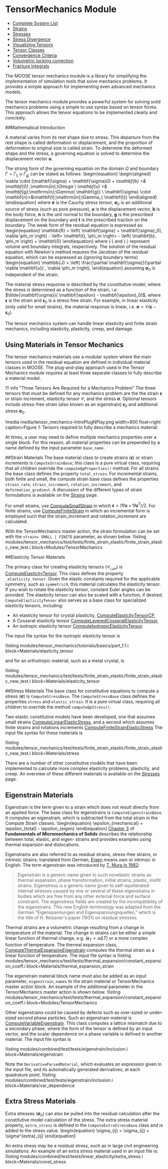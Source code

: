 # TensorMechanics Module

* [Complete System List](tensor_mechanics/systems.md)
* [Strains](tensor_mechanics/Strains.md)
* [Stresses](tensor_mechanics/Stresses.md)
* [Stress Divergence](tensor_mechanics/StressDivergence.md)
* [Visualizing Tensors](tensor_mechanics/VisualizingTensors.md)
* [Tensor Classes](tensor_mechanics/TensorClasses.md)
* [Convergence Criteria](tensor_mechanics/Convergence.md)
* [Volumetric locking correction](tensor_mechanics/VolumetricLocking.md)
* [Fracture Integrals](tensor_mechanics/FractureIntegrals.md)

The MOOSE tensor mechanics module is a library for simplifying the implementation of simulation tools that solve mechanics problems. It provides a simple approach for implementing even advanced mechanics models.

The tensor mechanics module provides a powerful system for solving solid mechanics problems using a simple to use syntax based on tensor forms. This approach allows the tensor equations to be implemented clearly and concisely.

##Mathematical Introduction

A material varies from its rest shape due to stress. This departure from the rest shape is called deformation or displacement, and the proportion of deformation to original size is called strain. To determine the deformed shape and the stress, a governing equation is solved to determine the displacement vector $\mathbf{u}$.

The strong form of the governing equation on the domain $\Omega$ and boundary $\Gamma=\Gamma_{\mathit{t_i}}\cup\Gamma_{\mathit{g_i}}$
can be stated as follows:
\begin{equation}
\begin{aligned}
\nabla \cdot (\mathbf{\sigma} + \mathbf{\sigma}_0) + \mathbf{b} =& \mathbf{0} \;\mathrm{in}\;\Omega \\
\mathbf{u} =& \mathbf{g}\;\mathrm{in}\;\Gamma_{ \mathbf{g}} \\
\mathbf{\sigma} \cdot \mathbf{n}=&\mathbf{t}\;\mathrm{in}\;\Gamma_{ \mathbf{t}}
\end{aligned}
\end{equation}
where $\mathbf{\sigma}$  is the Cauchy stress tensor, $\mathbf{\sigma}_0$ is an additional source of stress (such as pore pressure), $\mathbf{u}$ is the displacement vector, $\mathbf{b}$ is the body force, $\mathbf{n}$ is the unit normal to the boundary, $\mathbf{g}$ is the prescribed displacement on the boundary and $\mathbf{t}$ is the prescribed traction on the boundary. The weak form of the residual equation is expressed as:
\begin{equation}
  \mathbb{R} = \left( \mathbf{\sigma} + \mathbf{\sigma}_0), \nabla \phi_m \right) - \left< \mathbf{t}, \phi_m \right> - \left( \mathbf{b}, \phi_m \right)  = \mathbf{0}
\end{equation}
where $(\cdot)$ and $\left< \cdot \right>$ represent volume and boundary integrals, respectively. The solution of the residual equation with Newton's method requires the Jacobian of the residual equation, which can be expressed as (ignoring boundary terms)
\begin{equation}
  \mathbb{J} = \left( \frac{\partial \mathbf{\sigma}}{\partial \nabla \mathbf{u}} , \nabla \phi_m \right),
\end{equation}
assuming $\mathbf{\sigma}_0$ is independent of the strain.

The material stress response is described by the constitutive model, where the stress is determined as a function of the strain, i.e. $\tilde{\mathbf{\sigma}}( \mathbf{\epsilon} - \mathbf{\epsilon}_0)$, where $\mathbf{\epsilon}$ is the strain and $\mathbf{\epsilon}_0$ is a stress free strain. For example, in linear elasticity (only valid for small strains), the material response is linear, i.e.
$\mathbf{\sigma} = \mathbf{\mathcal{C}}(\mathbf{\epsilon} - \mathbf{\epsilon}_0)$.

The tensor mechanics system can handle linear elasticity and finite strain mechanics, including elasticity, plasticity, creep, and damage.

## Using Materials in Tensor Mechanics

The tensor mechanics materials use a modular system where the main tensors used in the residual equation are defined in individual material classes in MOOSE. The plug-and-play approach used in the Tensor Mechanics module requires at least three separate classes to fully describe a material model.

!!! info "Three Tensors Are Required for a Mechanics Problem"
    The three tensors that must be defined for any mechanics problem are the the strain $\mathbf{\epsilon}$ or strain increment, elasticity tensor $\mathbf{\mathcal{C}}$, and the stress $\mathbf{\sigma}$. Optional tensors include stress-free strain (also known as an eigenstrain) $\mathbf{\epsilon}_0$ and additional stress $\mathbf{\sigma}_0$.

!media media/tensor_mechanics-IntroPlugNPlay.png width=800 float=right caption=Figure 1: Tensors required to fully describe a mechanics material.


At times, a user may need to define multiple mechanics properties over a single block. For this reason, all material properties can be prepended by a name defined by the input parameter `base_name`.

##Strain Materials
The base material class to create strains ($\mathbf{\epsilon}$) or strain increments is `ComputeStrainBase`; this class is a pure virtual class, requiring that all children override the `computeQpProperties()` method.
For all strains the base class defines the property `total_strain`.  For incremental strains, both finite and small, the compute strain base class defines the properties
`strain_rate`, `strain_increment`, `rotation_increment`, and `deformation_gradient`. A discussion of the different types of strain formulations is available on the [Strains](tensor_mechanics/Strains.md) page.

For small strains, use [ComputeSmallStrain](/ComputeSmallStrain.md) in which $\mathbf{\epsilon} = (\nabla \mathbf{u} + \nabla \mathbf{u}^T)/2$. For finite strains, use [ComputeFiniteStrain](/ComputeFiniteStrain.md) in which an incremental form is employed such that the strain_increment and rotation_increment are calculated.

With the TensorMechanics master action, the strain formulation can be set with the `strain= SMALL | FINITE` parameter, as shown below.
!listing modules/tensor_mechanics/test/tests/finite_strain_elastic/finite_strain_elastic_new_test.i block=Modules/TensorMechanics


##Elasticity Tensor Materials

The primary class for creating elasticity tensors ($\mathbf{\mathcal{C_{ijkl}}}$) is [ComputeElasticityTensor](/ComputeElasticityTensor.md). This class defines the property
`_elasticity_tensor`. Given the elastic constants required for the applicable symmetry, such as `symmetric9`, this material calculates the elasticity tensor. If you wish to rotate the elasticity tensor, constant Euler angles can be provided. The elasticity tensor can also be scaled with a function, if desired.
`ComputeElasticityTensor` also serves as a base class for specialized elasticity tensors, including:

* An elasticity tensor for crystal plasticity, [ComputeElasticityTensorCP](/ComputeElasticityTensorCP.md),
* A Cosserat elasticity tensor [ComputeLayeredCosseratElasticityTensor](/ComputeLayeredCosseratElasticityTensor.md),
* An isotropic elasticity tensor [ComputeIsotropicElasticityTensor](/ComputeIsotropicElasticityTensor.md).

The input file syntax for the isotropic elasticity tensor is

!listing modules/tensor_mechanics/tutorials/basics/part_1.1.i block=Materials/elasticity_tensor

and for an orthotropic material, such as a metal crystal, is

!listing modules/tensor_mechanics/test/tests/finite_strain_elastic/finite_strain_elastic_new_test.i block=Materials/elasticity_tensor

##Stress Materials
The base class for constitutive equations to compute a stress ($\mathbf{\sigma}$) is `ComputeStressBase`. The `ComputeStressBase` class defines the properties `stress` and `elastic_strain`. It is a pure virtual class, requiring all children to override the method `computeQpStress()`.

Two elastic constitutive models have been developed, one that assumes small strains [ComputeLinearElasticStress](/ComputeLinearElasticStress.md), and a second which assumes finite strains and rotations increments [ComputeFiniteStrainElasticStress](/ComputeFiniteStrainElasticStress.md) The input file syntax for these materials is

!listing modules/tensor_mechanics/test/tests/finite_strain_elastic/finite_strain_elastic_new_test.i block=Materials/stress

There are a number of other constitutive models that have been implemented to calculate more complex elasticity problems, plasticity, and creep.  An overview of these different materials is available on the [Stresses](tensor_mechanics/Stresses.md) page.

## Eigenstrain Materials

Eigenstrain is the term given to a strain which does not result directly from an applied force. The base class for eigenstrains is `ComputeEigenstrainBase`. It computes an eigenstrain, which is subtracted from the total strain in the Compute Strain classes.
\begin{equation}
\epsilon_{mechanical} = \epsilon_{total} - \epsilon_{eigen}
\end{equation}
[Chapter 3](http://onlinelibrary.wiley.com/doi/10.1002/9780470117835.ch3/pdf) of **Fundamentals of Micromechanics of Solids** describes the relationship between total, elastic, and eigen- strains and provides examples using thermal expansion and dislocations.

Eigenstrains are also referred to as residual strains, stress-free strains, or intrinsic strains; translated from German, [Eigen](http://dict.tu-chemnitz.de/deutsch-englisch/Eigen....html) means own or intrinsic in English.  The term eigenstrain was introduced by [T. Mura in 1982](http://link.springer.com/chapter/10.1007/978-94-011-9306-1_1):

> Eigenstrain is a generic name given to such nonelastic strains as thermal expansion, phase transformation, initial strains, plastic, misfit strains. Eigenstress is a generic name given to self-equilibrated internal stresses caused by one or several of these eigenstrains in bodies which are free from any other external force and surface constraint.  The eigenstress fields are created by the incompatibility of the eigenstrains.  This new English terminology was adapted from the German "Eigenspannungen and Eigenspannungsquellen," which is the title of H. Reissner's paper (1931) on residual stresses.

Thermal strains are a volumetric change resulting from a change in temperature of the material.  The change in strains can be either a simple linear function of thermal change, e.g. ($\mathbf{\epsilon}_T = \alpha \Delta T$) or a more complex function of temperature.
The thermal expansion class, [ComputeThermalExpansionEigenstrain](/ComputeThermalExpansionEigenstrain.md) computes the thermal strain  as a linear function of temperature.  The input file syntax is
!listing modules/tensor_mechanics/test/tests/thermal_expansion/constant_expansion_coeff.i block=Materials/thermal_expansion_strain

The eigenstrain material block name must also be added as an input parameter, `eigenstrain_names` to the strain material or TensorMechanics master action block. An example of the additional parameter in the TensorMechanics master action is shown below.
!listing modules/tensor_mechanics/test/tests/thermal_expansion/constant_expansion_coeff.i block=Modules/TensorMechanics

Other eigenstrains could be caused by defects such as over-sized or under-sized second phase particles. Such an eigenstrain material is [ComputeVariableEigenstrain](/ComputeVariableEigenstrain.md). This class computes a lattice mismatch due to a secondary phase, where the form of the tensor is defined by an input vector, and the scalar dependence on a phase variable is defined in another material. The input file syntax is

!listing modules/combined/test/tests/eigenstrain/inclusion.i block=Materials/eigenstrain

Note the `DerivativeParsedMaterial`,  which evaluates an expression given in the input file, and its automatically generated derivatives, at each quadrature point.
!listing modules/combined/test/tests/eigenstrain/inclusion.i block=Materials/var_dependence

## Extra Stress Materials

Extra stresses ($\mathbf{\sigma}_0$) can also be pulled into the residual calculation after the constitutive model calculation of the stress. The extra stress material property, `extra_stress` is defined in the `ComputeExtraStressBase` class and is added to the stress value.
\begin{equation}
  \sigma_{ij} = \sigma_{ij} + \sigma^{extra}_{ij}
\end{equation}

An extra stress may be a residual stress, such as in large civil engineering simulations.
An example of an extra stress material used in an input file is:
!listing modules/combined/test/tests/linear_elasticity/extra_stress.i block=Materials/const_stress
